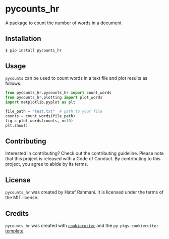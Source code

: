 # pycounts_hr

A package to count the number of words in a document

## Installation

```bash
$ pip install pycounts_hr
```

## Usage

`pycounts` can be used to count words in a text file and plot results
as follows:

```python
from pycounts_hr.pycounts_hr import count_words
from pycounts_hr.plotting import plot_words
import matplotlib.pyplot as plt

file_path = "test.txt"  # path to your file
counts = count_words(file_path)
fig = plot_words(counts, n=10)
plt.show()
```

## Contributing

Interested in contributing? Check out the contributing guideline. Please note that this project is released with a Code of Conduct. By contributing to this project, you agree to abide by its terms.

## License

`pycounts_hr` was created by Hatef Rahmani. It is licensed under the terms of the MIT license.

## Credits

`pycounts_hr` was created with [`cookiecutter`](https://cookiecutter.readthedocs.io/en/latest/) and the `py-pkgs-cookiecutter` [template](https://github.com/py-pkgs/py-pkgs-cookiecutter).
